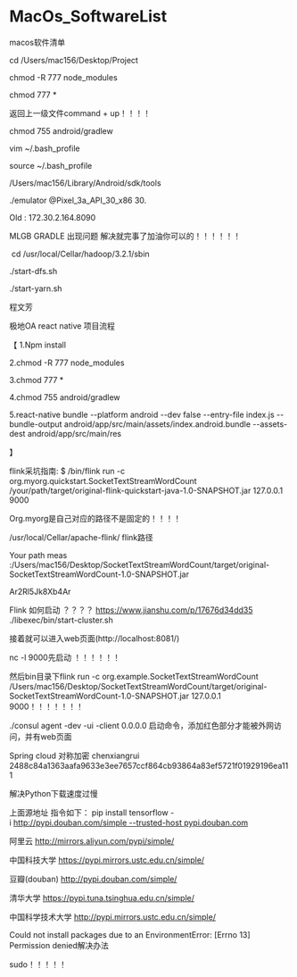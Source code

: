 # MacOs_SoftwareList
macos软件清单


cd /Users/mac156/Desktop/Project


chmod -R 777 node_modules





chmod 777 *

返回上一级文件command + up！！！！

chmod 755 android/gradlew


vim ~/.bash_profile

source ~/.bash_profile


/Users/mac156/Library/Android/sdk/tools

./emulator @Pixel_3a_API_30_x86
30.


Old : 172.30.2.164.8090



MLGB  GRADLE 出现问题 解决就完事了加油你可以的！！！！！！





 cd /usr/local/Cellar/hadoop/3.2.1/sbin 


./start-dfs.sh 

./start-yarn.sh

程文芳

极地OA react native 项目流程 

【
1.Npm install 


2.chmod -R 777 node_modules


3.chmod 777 *


4.chmod 755 android/gradlew

5.react-native bundle --platform android --dev false --entry-file index.js --bundle-output android/app/src/main/assets/index.android.bundle --assets-dest android/app/src/main/res

】




flink采坑指南:
$ /bin/flink run -c org.myorg.quickstart.SocketTextStreamWordCount /your/path/target/original-flink-quickstart-java-1.0-SNAPSHOT.jar 127.0.0.1 9000

Org.myorg是自己对应的路径不是固定的！！！！


/usr/local/Cellar/apache-flink/
flink路径

Your path meas :/Users/mac156/Desktop/SocketTextStreamWordCount/target/original-SocketTextStreamWordCount-1.0-SNAPSHOT.jar





Ar2Rl5Jk8Xb4Ar



Flink 如何启动 ？？？？ https://www.jianshu.com/p/17676d34dd35
./libexec/bin/start-cluster.sh


接着就可以进入web页面(http://localhost:8081/)


nc -l 9000先启动 ！！！！！！


然后bin目录下flink run -c org.example.SocketTextStreamWordCount /Users/mac156/Desktop/SocketTextStreamWordCount/target/original-SocketTextStreamWordCount-1.0-SNAPSHOT.jar 127.0.0.1 9000！！！！！！！



./consul agent -dev -ui -client 0.0.0.0 启动命令，添加红色部分才能被外网访问，并有web页面



Spring cloud  对称加密
chenxiangrui
2488c84a1363aafa9633e3ee7657ccf864cb93864a83ef5721f01929196ea111



解决Python下载速度过慢


上面源地址
指令如下：
pip install tensorflow -i http://pypi.douban.com/simple --trusted-host pypi.douban.com



阿里云 
http://mirrors.aliyun.com/pypi/simple/
 
中国科技大学 
https://pypi.mirrors.ustc.edu.cn/simple/
 
豆瓣(douban) 
http://pypi.douban.com/simple/
 
清华大学 
https://pypi.tuna.tsinghua.edu.cn/simple/
 
中国科学技术大学 
http://pypi.mirrors.ustc.edu.cn/simple/




Could not install packages due to an EnvironmentError: [Errno 13] Permission denied解决办法


sudo！！！！！

